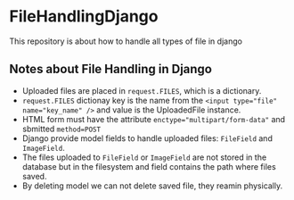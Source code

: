 # FileHandlingDjango
This repository is about how to handle all types of file in django

## Notes about File Handling in Django

- Uploaded files are placed in `request.FILES`, which is a dictionary.
- `request.FILES` dictionay key is the name from the `<input type="file" name="key_name" />` and value is the UploadedFile instance.
- HTML form must have the attribute `enctype="multipart/form-data"` and sbmitted `method=POST`
- Django provide model fields to handle uploaded files: `FileField` and `ImageField`.
- The files uploaded to `FileField` or `ImageField` are not stored in the database but in the filesystem and field contains the path where files saved.
- By deleting model we can not delete saved file, they reamin physically.
